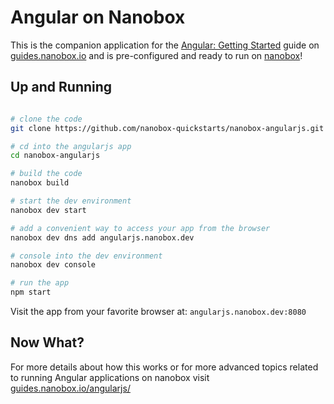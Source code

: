 # Angular on Nanobox
This is the companion application for the [Angular: Getting Started](https://guides.nanobox.io/angularjs/) guide on [guides.nanobox.io](https://guides.nanobox.io) and is pre-configured and ready to run on [nanobox](https://desktop.nanobox.io/)!

## Up and Running

``` bash

# clone the code
git clone https://github.com/nanobox-quickstarts/nanobox-angularjs.git

# cd into the angularjs app
cd nanobox-angularjs

# build the code
nanobox build

# start the dev environment
nanobox dev start

# add a convenient way to access your app from the browser
nanobox dev dns add angularjs.nanobox.dev

# console into the dev environment
nanobox dev console

# run the app
npm start
```

Visit the app from your favorite browser at: `angularjs.nanobox.dev:8080`

## Now What?
For more details about how this works or for more advanced topics related to running Angular applications on nanobox visit [guides.nanobox.io/angularjs/](https://guides.nanobox.io/angularjs/)
